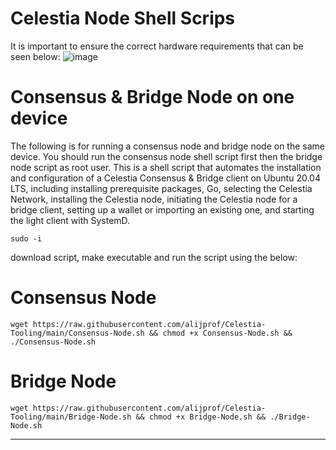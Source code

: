 # Celestia Node Shell Scrips
It is important to ensure the correct hardware requirements that can be seen below:
![image](https://github.com/alijprof/Celestia-Tooling/assets/95873824/dc76f691-2c80-40d2-9fb6-46566500c57b)

# Consensus & Bridge Node on one device

The following is for running a consensus node and bridge node on the same device. You should run the consensus node shell script first then the bridge node script as root user. This is a shell script that automates the installation and configuration of a Celestia Consensus & Bridge client on Ubuntu 20.04 LTS, including installing prerequisite packages, Go, selecting the Celestia Network, installing the Celestia node, initiating the Celestia node for a bridge client, setting up a wallet or importing an existing one, and starting the light client with SystemD.

    sudo -i

download script, make executable and run the script using the below:

# Consensus Node

    wget https://raw.githubusercontent.com/alijprof/Celestia-Tooling/main/Consensus-Node.sh && chmod +x Consensus-Node.sh && ./Consensus-Node.sh

# Bridge Node

    wget https://raw.githubusercontent.com/alijprof/Celestia-Tooling/main/Bridge-Node.sh && chmod +x Bridge-Node.sh && ./Bridge-Node.sh
    
-----------------------------------------------------------------------------------------------------------------------------------------------------------------
